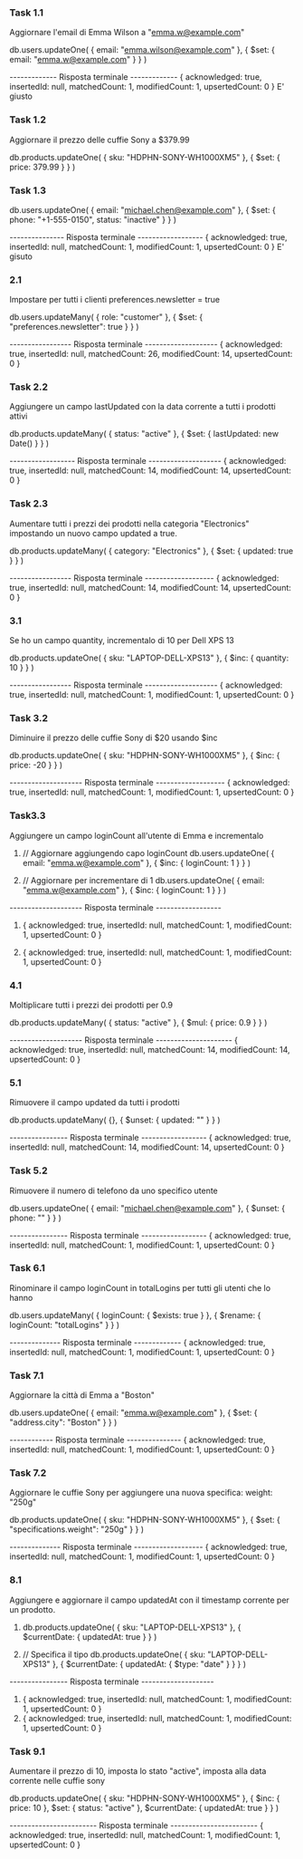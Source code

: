 ### Task 1.1
Aggiornare l'email di Emma Wilson a "emma.w@example.com"

db.users.updateOne(
  { email: "emma.wilson@example.com" },
  { $set: { email: "emma.w@example.com" } }
)

------------- Risposta terminale -------------
{
  acknowledged: true,
  insertedId: null,
  matchedCount: 1,
  modifiedCount: 1,
  upsertedCount: 0
}
E' giusto

### Task 1.2
Aggiornare il prezzo delle cuffie Sony a $379.99

db.products.updateOne(
  { sku: "HDPHN-SONY-WH1000XM5" },
  { $set: { price: 379.99 } }
)

### Task 1.3

db.users.updateOne(
  { email: "michael.chen@example.com" },
  {
    $set: {
      phone: "+1-555-0150",
      status: "inactive"
    }
  }
)

--------------- Risposta terminale ------------------
{
  acknowledged: true,
  insertedId: null,
  matchedCount: 1,
  modifiedCount: 1,
  upsertedCount: 0
}
E' gisuto

### 2.1
Impostare per tutti i clienti preferences.newsletter = true

db.users.updateMany(
  { role: "customer" },
  { $set: { "preferences.newsletter": true } }
)

----------------- Risposta terminale --------------------
{
  acknowledged: true,
  insertedId: null,
  matchedCount: 26,
  modifiedCount: 14,
  upsertedCount: 0
}

### Task 2.2
Aggiungere un campo lastUpdated con la data corrente a tutti i prodotti attivi

db.products.updateMany(
  { status: "active" },
  { $set: { lastUpdated: new Date() } }
)

------------------ Risposta terminale --------------------
{
  acknowledged: true,
  insertedId: null,
  matchedCount: 14,
  modifiedCount: 14,
  upsertedCount: 0
}

### Task 2.3
Aumentare tutti i prezzi dei prodotti nella categoria "Electronics" impostando un nuovo campo updated a true.

db.products.updateMany(
  { category: "Electronics" },
  { $set: { updated: true } }
)

----------------- Risposta terminale -------------------
{
  acknowledged: true,
  insertedId: null,
  matchedCount: 14,
  modifiedCount: 14,
  upsertedCount: 0
}

### 3.1
Se ho un campo quantity, incrementalo di 10 per Dell XPS 13

db.products.updateOne(
  { sku: "LAPTOP-DELL-XPS13" },
  { $inc: { quantity: 10 } }
)

----------------- Risposta terminale --------------------
{
  acknowledged: true,
  insertedId: null,
  matchedCount: 1,
  modifiedCount: 1,
  upsertedCount: 0
}

### Task 3.2
Diminuire il prezzo delle cuffie Sony di $20 usando $inc

db.products.updateOne(
  { sku: "HDPHN-SONY-WH1000XM5" },
  { $inc: { price: -20 } }
)

-------------------- Risposta terminale -------------------
{
  acknowledged: true,
  insertedId: null,
  matchedCount: 1,
  modifiedCount: 1,
  upsertedCount: 0
}

### Task3.3
Aggiungere un campo loginCount all'utente di Emma e incrementalo

1) // Aggiornare aggiungendo capo loginCount
db.users.updateOne(
  { email: "emma.w@example.com" },
  { $inc: { loginCount: 1 } }
)

2) // Aggiornare per incrementare di 1
db.users.updateOne(
  { email: "emma.w@example.com" },
  { $inc: { loginCount: 1 } }
)

-------------------- Risposta terminale ------------------
1) {
  acknowledged: true,
  insertedId: null,
  matchedCount: 1,
  modifiedCount: 1,
  upsertedCount: 0
}

2) {
  acknowledged: true,
  insertedId: null,
  matchedCount: 1,
  modifiedCount: 1,
  upsertedCount: 0
}

### 4.1
Moltiplicare tutti i prezzi dei prodotti per 0.9

db.products.updateMany(
  { status: "active" },
  { $mul: { price: 0.9 } }
)

-------------------- Risposta terminale ---------------------
{
  acknowledged: true,
  insertedId: null,
  matchedCount: 14,
  modifiedCount: 14,
  upsertedCount: 0
}

### 5.1
Rimuovere il campo updated da tutti i prodotti

db.products.updateMany(
  {},
  { $unset: { updated: "" } }
)

---------------- Risposta terminale ------------------
{
  acknowledged: true,
  insertedId: null,
  matchedCount: 14,
  modifiedCount: 14,
  upsertedCount: 0
}

### Task 5.2
Rimuovere il numero di telefono da uno specifico utente

db.users.updateOne(
  { email: "michael.chen@example.com" },
  { $unset: { phone: "" } }
)

---------------- Risposta terminale ------------------
{
  acknowledged: true,
  insertedId: null,
  matchedCount: 1,
  modifiedCount: 1,
  upsertedCount: 0
}

### Task 6.1
Rinominare il campo loginCount in totalLogins per tutti gli utenti che lo hanno

db.users.updateMany(
  { loginCount: { $exists: true } },
  { $rename: { loginCount: "totalLogins" } }
)

-------------- Risposta terminale -------------
{
  acknowledged: true,
  insertedId: null,
  matchedCount: 1,
  modifiedCount: 1,
  upsertedCount: 0
}

### Task 7.1
Aggiornare la città di Emma a "Boston"

db.users.updateOne(
  { email: "emma.w@example.com" },
  { $set: { "address.city": "Boston" } }
)

------------ Risposta terminale ---------------
{
  acknowledged: true,
  insertedId: null,
  matchedCount: 1,
  modifiedCount: 1,
  upsertedCount: 0
}

### Task 7.2
Aggiornare le cuffie Sony per aggiungere una nuova specifica: weight: "250g"

db.products.updateOne(
  { sku: "HDPHN-SONY-WH1000XM5" },
  { $set: { "specifications.weight": "250g" } }
)

-------------- Risposta terminale -------------------
{
  acknowledged: true,
  insertedId: null,
  matchedCount: 1,
  modifiedCount: 1,
  upsertedCount: 0
}

### 8.1
Aggiungere e aggiornare il campo updatedAt con il timestamp corrente per un prodotto.

1) db.products.updateOne(
  { sku: "LAPTOP-DELL-XPS13" },
  { $currentDate: { updatedAt: true } }
)

2) // Specifica il tipo
db.products.updateOne(
  { sku: "LAPTOP-DELL-XPS13" },
  { $currentDate: { updatedAt: { $type: "date" } } }
)

---------------- Risposta terminale --------------------
1) {
  acknowledged: true,
  insertedId: null,
  matchedCount: 1,
  modifiedCount: 1,
  upsertedCount: 0
}
2) {
  acknowledged: true,
  insertedId: null,
  matchedCount: 1,
  modifiedCount: 1,
  upsertedCount: 0
}

### Task 9.1
Aumentare il prezzo di 10, imposta lo stato "active", imposta alla data corrente nelle cuffie sony

db.products.updateOne(
  { sku: "HDPHN-SONY-WH1000XM5" },
  {
    $inc: { price: 10 },
    $set: { status: "active" },
    $currentDate: { updatedAt: true }
  }
)

------------------------ Risposta terminale ------------------------
{
  acknowledged: true,
  insertedId: null,
  matchedCount: 1,
  modifiedCount: 1,
  upsertedCount: 0
}

